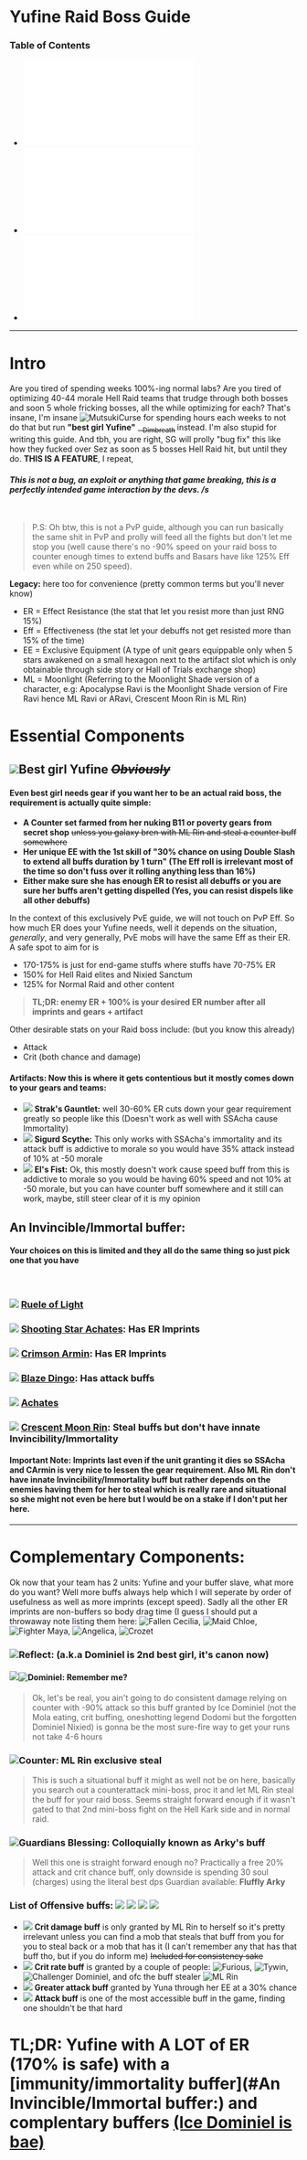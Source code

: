 # Yufine Raid Boss Guide

### Table of Contents
- ![Intro](Yufine%20Raid%20Boss%20Guide.md#Intro)
- ![Essentials Components](Yufine%20Raid%20Boss%20Guide.md#Essentials%20Components)
- ![Complementary Components](Yufine%20Raid%20Boss%20Guide.md#Complementary%20Components)

---

# Intro
Are you tired of spending weeks 100%-ing normal labs? Are you tired of optimizing 40-44 morale Hell Raid teams that trudge through both bosses and soon 5 whole fricking bosses, all the while optimizing for each? That's insane, I'm insane ![MutsukiCurse](https://cdn.discordapp.com/attachments/559988477991583747/627001616943546368/MutsukiYou.png) for spending hours each weeks to not do that but run **"best girl Yufine"** <sub> ~~- Dimbreath~~ </sub>  instead. I'm also stupid for writing this guide. And tbh, you are right, SG will prolly "bug fix" this like how they fucked over Sez as soon as 5 bosses Hell Raid hit, but until they do. **THIS IS A FEATURE**, I repeat, 
#### **_This is not a bug, an exploit or anything that game breaking, this is a perfectly intended game interaction by the devs. /s_** 

<br/>

> P.S: Oh btw, this is not a PvP guide, although you can run basically the same shit in PvP and prolly will feed all the fights but don't let me stop you (well cause there's no -90% speed on your raid boss to counter enough times to extend buffs and Basars have like 125% Eff even while on 250 speed). 

**Legacy:** here too for convenience (pretty common terms but you'll never know)
- ER = Effect Resistance (the stat that let you resist more than just RNG 15%)
- Eff = Effectiveness (the stat let your debuffs not get resisted more than 15% of the time)
- EE = Exclusive Equipment (A type of unit gears equippable only when 5 stars awakened on a small hexagon next to the artifact slot which is only obtainable through side story or Hall of Trials exchange shop)
- ML = Moonlight (Referring to the Moonlight Shade version of a character, e.g: Apocalypse Ravi is the Moonlight Shade version of Fire Ravi hence ML Ravi or ARavi, Crescent Moon Rin is ML Rin)

# Essential Components

## ![](https://assets.epicsevendb.com/hero/yufine/small.png)**Best girl Yufine** ~~_Obviously_~~

#### Even best girl needs gear if you want her to be an actual raid boss, the requirement is actually quite simple:
 - **A Counter set farmed from her nuking B11 or poverty gears from secret shop** ~~unless you galaxy bren with ML Rin and steal a counter buff somewhere~~
 - **Her unique EE with the 1st skill of "30% chance on using Double Slash to extend all buffs duration by 1 turn" (The Eff roll is irrelevant most of the time so don't fuss over it rolling anything less than 16%)**
 - **Either make sure she has enough ER to resist all debuffs or you are sure her buffs aren't getting dispelled (Yes, you can resist dispels like all other debuffs)**

In the context of this exclusively PvE guide, we will not touch on PvP Eff. So how much ER does your Yufine needs, well it depends on the situation, _generally_, and very generally, PvE mobs will have the same Eff as their ER. A safe spot to aim for is 
- 170-175% is just for end-game stuffs where stuffs have 70-75% ER
- 150% for Hell Raid elites and Nixied Sanctum
- 125% for Normal Raid and other content
> **TL;DR: enemy ER + 100% is your desired ER number after all imprints and gears + artifact**

Other desirable stats on your Raid boss include: (but you know this already)
- Attack
- Crit (both chance and damage)

#### Artifacts: Now this is where it gets contentious but it mostly comes down to your gears and teams:
- ![](https://assets.epicsevendb.com/artifact/strak-gauntlet/icon.png) **Strak's Gauntlet:** well 30-60% ER cuts down your gear requirement greatly so people like this (Doesn't work as well with SSAcha cause Immortality)
- ![](https://assets.epicsevendb.com/artifact/sigurd-scythe/icon.png) **Sigurd Scythe:** This only works with SSAcha's immortality and its attack buff is addictive to morale so you would have 35% attack instead of 10% at -50 morale
- ![](https://assets.epicsevendb.com/artifact/els-fist/icon.png) **El's Fist:** Ok, this mostly doesn't work cause speed buff from this is addictive to morale so you would be having 60% speed and not 10% at -50 morale, but you can have counter buff somewhere and it still can work, maybe, still steer clear of it is my opinion

## **An Invincible/Immortal buffer:** 
#### Your choices on this is limited and they all do the same thing so just pick one that you have

<br/>

### ![](https://assets.epicsevendb.com/hero/ruele-of-light/small.png) **[Ruele of Light](https://epicsevendb.com/hero/ruele-of-light)**
### ![](https://assets.epicsevendb.com/hero/shooting-star-achates/small.png) **[Shooting Star Achates](https://epicsevendb.com/hero/shooting-star-achates): Has ER Imprints**
### ![](https://assets.epicsevendb.com/hero/crimson-armin/small.png) **[Crimson Armin](https://epicsevendb.com/hero/crimson-armin): Has ER Imprints**
### ![](https://assets.epicsevendb.com/hero/blaze-dingo/small.png) **[Blaze Dingo](https://epicsevendb.com/hero/blaze-dingo): Has attack buffs**
### ![](https://assets.epicsevendb.com/hero/achates/small.png) **[Achates](https://epicsevendb.com/hero/achates)**
### ![](https://assets.epicsevendb.com/hero/crescent-moon-rin/small.png) **[Crescent Moon Rin](https://epicsevendb.com/hero/crescent-moon-rin): Steal buffs but don't have innate Invincibility/Immortality**
#### **Important Note**: Imprints last even if the unit granting it dies so SSAcha and CArmin is very nice to lessen the gear requirement. Also ML Rin don't have innate Invincibility/Immortality buff but rather depends on the enemies having them for her to steal which is really rare and situational so she might not even be here but I would be on a stake if I don't put her here.

---

# Complementary Components:
Ok now that your team has 2 units: Yufine and your buffer slave, what more do you want? Well more buffs always help which I will seperate by order of usefulness as well as more imprints (except speed). Sadly all the other ER imprints are non-buffers so body drag time (I guess I should put a throwaway note listing them here: ![Fallen Cecilia](https://epicsevendb.com/hero/fallen-cecilia), ![Maid Chloe](https://epicsevendb.com/hero/maid-chloe), ![Fighter Maya](https://epicsevendb.com/hero/fighter-maya), ![Angelica](https://epicsevendb.com/hero/angelica), ![Crozet](https://epicsevendb.com/hero/crozet)
### ![](https://assets.epicsevendb.com/buff/stic_reflect.png)Reflect: (a.k.a Dominiel is 2nd best girl, it's canon now)
#### ![](https://assets.epicsevendb.com/hero/dominiel/small.png)![Dominiel](https://epicsevendb.com/hero/dominiel): Remember me?
> Ok, let's be real, you ain't going to do consistent damage relying on counter with -90% attack so this buff granted by Ice Dominiel (not the Mola eating, crit buffing, oneshotting legend Dodomi but the forgotten Dominiel Nixied) is gonna be the most sure-fire way to get your runs not take 4-6 hours
### ![](https://assets.epicsevendb.com/buff/stic_counter.png)Counter: ML Rin exclusive steal
> This is such a situational buff it might as well not be on here, basically you search out a counterattack mini-boss, proc it and let ML Rin steal the buff for your raid boss. Seems straight forward enough if it wasn't gated to that 2nd mini-boss fight on the Hell Kark side and in normal raid.
### ![](https://epic7x.com/wp-content/uploads/2019/03/guardians-blessing.png)Guardians Blessing: Colloquially known as Arky's buff
> Well this one is straight forward enough no? Practically a free 20% attack and crit chance buff, only downside is spending 30 soul (charges) using the literal best dps Guardian available: **Fluffly Arky**
### List of Offensive buffs: ![](https://assets.epicsevendb.com/buff/stic_cridmg_up.png) ![](https://assets.epicsevendb.com/buff/stic_cri_up.png) ![](https://assets.epicsevendb.com/buff/stic_att_up.png) ![](https://assets.epicsevendb.com/buff/stic_att_up2.png)
- ![](https://assets.epicsevendb.com/buff/stic_cridmg_up.png) **Crit damage buff** is only granted by ML Rin to herself so it's pretty irrelevant unless you can find a mob that steals that buff from you for you to steal back or a mob that has it (I can't remember any that has that buff tho, but if you do inform me) ~~Included for consistency sake~~
- ![](https://assets.epicsevendb.com/buff/stic_cri_up.png) **Crit rate buff** is granted by a couple of people: ![Furious](https://epicsevendb.com/hero/furious), ![Tywin](https://epicsevendb.com/hero/tywin), ![Challenger Dominiel](https://epicsevendb.com/hero/challenger-dominiel), and ofc the buff stealer ![ML Rin](https://epicsevendb.com/hero/crescent-moon-rin) 
- ![](https://assets.epicsevendb.com/buff/stic_att_up2.png) **Greater attack buff** granted by Yuna through her EE at a 30% chance
- ![](https://assets.epicsevendb.com/buff/stic_att_up.png) **Attack buff** is one of the most accessible buff in the game, finding one shouldn't be that hard

# TL;DR: Yufine with A LOT of ER (170% is safe) with a [immunity/immortality buffer](#An Invincible/Immortal buffer:) and complentary buffers [(Ice Dominiel is bae)](#Reflect:)
